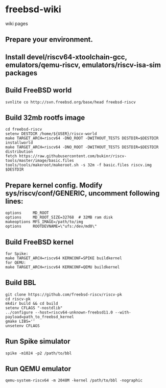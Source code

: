 # freebsd-wiki
wiki pages

## Prepare your environment.
## Install devel/riscv64-xtoolchain-gcc, emulators/qemu-riscv, emulators/riscv-isa-sim packages

## Build FreeBSD world
```
svnlite co http://svn.freebsd.org/base/head freebsd-riscv
```

## Build 32mb rootfs image
```
cd freebsd-riscv
setenv DESTDIR /home/${USER}/riscv-world
make TARGET_ARCH=riscv64 -DNO_ROOT -DWITHOUT_TESTS DESTDIR=$DESTDIR installworld
make TARGET_ARCH=riscv64 -DNO_ROOT -DWITHOUT_TESTS DESTDIR=$DESTDIR distribution
fetch https://raw.githubusercontent.com/bukinr/riscv-tools/master/image/basic.files
tools/tools/makeroot/makeroot.sh -s 32m -f basic.files riscv.img $DESTDIR
```

## Prepare kernel config. Modify sys/riscv/conf/GENERIC, uncomment following lines:
```
options 	MD_ROOT
options 	MD_ROOT_SIZE=32768	# 32MB ram disk
makeoptions	MFS_IMAGE=/path/to/img
options 	ROOTDEVNAME=\"ufs:/dev/md0\"
```

## Build FreeBSD kernel
```
for Spike:
make TARGET_ARCH=riscv64 KERNCONF=SPIKE buildkernel
for QEMU:
make TARGET_ARCH=riscv64 KERNCONF=QEMU buildkernel
```

## Build BBL
```
git clone https://github.com/freebsd-riscv/riscv-pk
cd riscv-pk
mkdir build && cd build
setenv CFLAGS "-nostdlib"
../configure --host=riscv64-unknown-freebsd11.0 --with-payload=path_to_freebsd_kernel
gmake LIBS=''
unsetenv CFLAGS
```

## Run Spike simulator
```
spike -m1024 -p2 /path/to/bbl
```

## Run QEMU emulator
```
qemu-system-riscv64 -m 2048M -kernel /path/to/bbl -nographic
```
